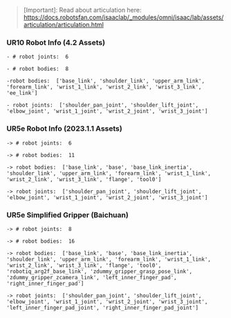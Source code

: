 > [Important]: Read about articulation here: https://docs.robotsfan.com/isaaclab/_modules/omni/isaac/lab/assets/articulation/articulation.html

### UR10 Robot Info (4.2 Assets)
````
- # robot joints:  6

- # robot bodies:  8

-robot bodies:  ['base_link', 'shoulder_link', 'upper_arm_link', 'forearm_link', 'wrist_1_link', 'wrist_2_link', 'wrist_3_link', 'ee_link']

- robot joints:  ['shoulder_pan_joint', 'shoulder_lift_joint', 'elbow_joint', 'wrist_1_joint', 'wrist_2_joint', 'wrist_3_joint']
````

### UR5e Robot Info (2023.1.1 Assets)
````
-> # robot joints:  6

-> # robot bodies:  11

-> robot bodies:  ['base_link', 'base', 'base_link_inertia', 'shoulder_link', 'upper_arm_link', 'forearm_link', 'wrist_1_link', 'wrist_2_link', 'wrist_3_link', 'flange', 'tool0']

-> robot joints:  ['shoulder_pan_joint', 'shoulder_lift_joint', 'elbow_joint', 'wrist_1_joint', 'wrist_2_joint', 'wrist_3_joint']
````


### UR5e Simplified Gripper (Baichuan)
````
-> # robot joints:  8

-> # robot bodies:  16

-> robot bodies:  ['base_link', 'base', 'base_link_inertia', 'shoulder_link', 'upper_arm_link', 'forearm_link', 'wrist_1_link', 'wrist_2_link', 'wrist_3_link', 'flange', 'tool0', 'robotiq_arg2f_base_link', 'zdummy_gripper_grasp_pose_link', 'zdummy_gripper_zcamera_link', 'left_inner_finger_pad', 'right_inner_finger_pad']

-> robot joints:  ['shoulder_pan_joint', 'shoulder_lift_joint', 'elbow_joint', 'wrist_1_joint', 'wrist_2_joint', 'wrist_3_joint', 'left_inner_finger_pad_joint', 'right_inner_finger_pad_joint']
````